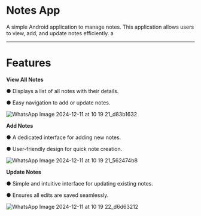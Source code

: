 # Notes App

A simple Android application to manage notes. This application allows users to view, add, and update notes efficiently.
a


---

# Features

**View All Notes**

● Displays a list of all notes with their details.

● Easy navigation to add or update notes.

![WhatsApp Image 2024-12-11 at 10 19 21_d83b1632](https://github.com/user-attachments/assets/f531230d-2190-4c3f-ba27-515ab09cbcc1)



**Add Notes**

● A dedicated interface for adding new notes.

● User-friendly design for quick note creation.

![WhatsApp Image 2024-12-11 at 10 19 21_562474b8](https://github.com/user-attachments/assets/e1030665-a8c5-46e7-925c-b3ef590b16d5)



**Update Notes**

● Simple and intuitive interface for updating existing notes.

● Ensures all edits are saved seamlessly.

![WhatsApp Image 2024-12-11 at 10 19 22_d6d63212](https://github.com/user-attachments/assets/67b042c9-d756-495e-8679-fd03f39a5b32)



